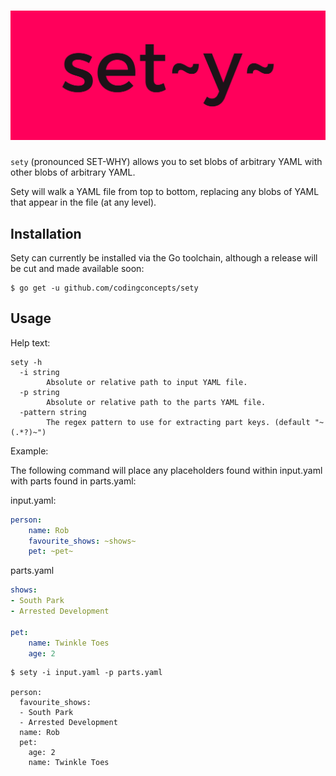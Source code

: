 # ![datagen logo](assets/cover.png)

`sety` (pronounced SET-WHY) allows you to set blobs of arbitrary YAML with other blobs of arbitrary YAML.

Sety will walk a YAML file from top to bottom, replacing any blobs of YAML that appear in the file (at any level).

## Installation

Sety can currently be installed via the Go toolchain, although a release will be cut and made available soon:

```
$ go get -u github.com/codingconcepts/sety
```

## Usage

Help text:

```
sety -h
  -i string
        Absolute or relative path to input YAML file.
  -p string
        Absolute or relative path to the parts YAML file.
  -pattern string
        The regex pattern to use for extracting part keys. (default "~(.*?)~")
```

Example:

The following command will place any placeholders found within input.yaml with parts found in parts.yaml:

input.yaml:
``` yaml
person:
    name: Rob
    favourite_shows: ~shows~
    pet: ~pet~
```

parts.yaml
``` yaml
shows:
- South Park
- Arrested Development

pet:
    name: Twinkle Toes
    age: 2
```

```
$ sety -i input.yaml -p parts.yaml

person:
  favourite_shows:
  - South Park
  - Arrested Development
  name: Rob
  pet:
    age: 2
    name: Twinkle Toes
```